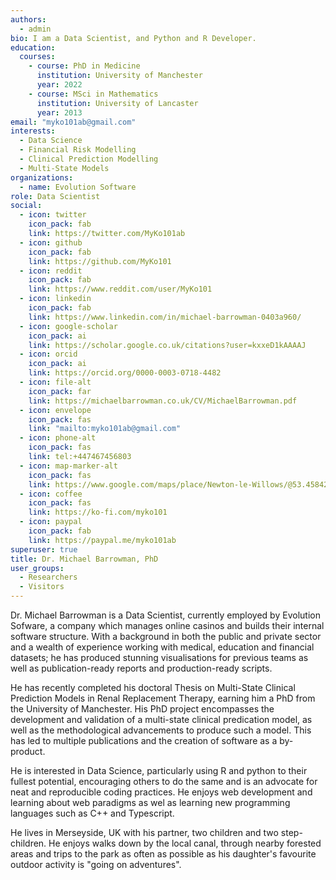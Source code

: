 ```yaml
---
authors:
  - admin
bio: I am a Data Scientist, and Python and R Developer.
education:
  courses:
    - course: PhD in Medicine
      institution: University of Manchester
      year: 2022
    - course: MSci in Mathematics
      institution: University of Lancaster
      year: 2013
email: "myko101ab@gmail.com"
interests:
  - Data Science
  - Financial Risk Modelling
  - Clinical Prediction Modelling
  - Multi-State Models
organizations:
  - name: Evolution Software
role: Data Scientist
social:
  - icon: twitter
    icon_pack: fab
    link: https://twitter.com/MyKo101ab
  - icon: github
    icon_pack: fab
    link: https://github.com/MyKo101
  - icon: reddit
    icon_pack: fab
    link: https://www.reddit.com/user/MyKo101
  - icon: linkedin
    icon_pack: fab
    link: https://www.linkedin.com/in/michael-barrowman-0403a960/
  - icon: google-scholar
    icon_pack: ai
    link: https://scholar.google.co.uk/citations?user=kxxeD1kAAAAJ
  - icon: orcid
    icon_pack: ai
    link: https://orcid.org/0000-0003-0718-4482
  - icon: file-alt
    icon_pack: far
    link: https://michaelbarrowman.co.uk/CV/MichaelBarrowman.pdf
  - icon: envelope
    icon_pack: fas
    link: "mailto:myko101ab@gmail.com"
  - icon: phone-alt
    icon_pack: fas
    link: tel:+447467456803
  - icon: map-marker-alt
    icon_pack: fas
    link: https://www.google.com/maps/place/Newton-le-Willows/@53.4584287,-2.6730042,10z
  - icon: coffee
    icon_pack: fas
    link: https://ko-fi.com/myko101
  - icon: paypal
    icon_pack: fab
    link: https://paypal.me/myko101ab
superuser: true
title: Dr. Michael Barrowman, PhD
user_groups:
  - Researchers
  - Visitors
---
```


Dr. Michael Barrowman is a Data Scientist, currently employed by Evolution Sofware, a company which manages online casinos and builds their internal software structure. With a background in both the public and private sector and a wealth of experience working with medical, education and financial datasets; he has produced stunning visualisations for previous teams as well as publication-ready reports and production-ready scripts.

He has recently completed his doctoral Thesis on Multi-State Clinical Prediction Models in Renal Replacement Therapy, earning him a PhD from the University of Manchester. His PhD project encompasses the development and validation of a multi-state clinical predication model, as well as the methodological advancements to produce such a model. This has led to multiple publications and the creation of software as a by-product.

He is interested in Data Science, particularly using R and python to their fullest potential, encouraging others to do the same and is an advocate for neat and reproducible coding practices. He enjoys web development and learning about web paradigms as wel as learning new programming languages such as C++ and Typescript.

He lives in Merseyside, UK with his partner, two children and two step-children. He enjoys walks down by the local canal, through nearby forested areas and trips to the park as often as possible as his daughter's favourite outdoor activity is "going on adventures".
